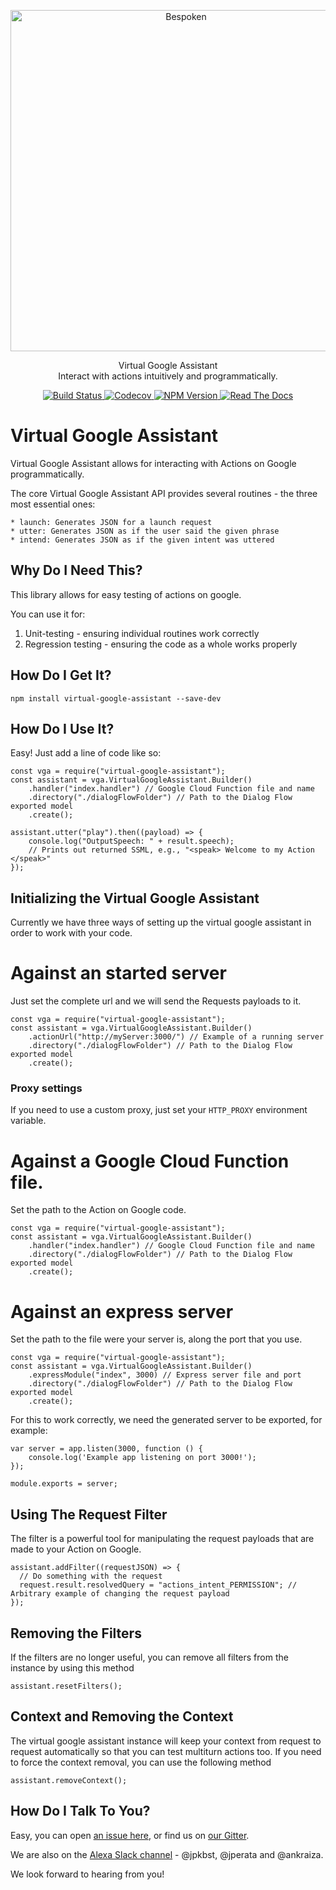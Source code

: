<p align="center">
  <a href="https://bespoken.io/">
    <img alt="Bespoken" src="https://bespoken.io/wp-content/uploads/Bespoken-Logo-RGB-e1500333659572.png" width="546">
  </a>
</p>

<p align="center">
  Virtual Google Assistant<br>
  Interact with actions intuitively and programmatically.
</p>

<p align="center">
    <a href="https://travis-ci.org/bespoken/virtual-google-assistant">
        <img alt="Build Status" class="badge" src="https://travis-ci.org/bespoken/virtual-google-assistant.svg?branch=master">
    </a>
    <a href="https://codecov.io/gh/bespoken/virtual-google-assistant">
      <img src="https://codecov.io/gh/bespoken/virtual-google-assistant/branch/master/graph/badge.svg" alt="Codecov" />
    </a>
    <a href="https://www.npmjs.com/package/virtual-google-assistant">
        <img alt="NPM Version" class="badge" src="https://img.shields.io/npm/v/virtual-google-assistant.svg">
    </a>
    <a href="https://gitter.im/bespoken/bst?utm_source=badge&utm_medium=badge&utm_campaign=pr-badge&utm_content=badge">
        <img alt="Read The Docs" class="badge" src="https://badges.gitter.im/bespoken/bst.svg">
    </a>
</p>


# Virtual Google Assistant
Virtual Google Assistant allows for interacting with Actions on Google programmatically.

The core Virtual Google Assistant API provides several routines - the three most essential ones:

    * launch: Generates JSON for a launch request
    * utter: Generates JSON as if the user said the given phrase
    * intend: Generates JSON as if the given intent was uttered

## Why Do I Need This?
This library allows for easy testing of actions on google.

You can use it for:

1) Unit-testing - ensuring individual routines work correctly
2) Regression testing - ensuring the code as a whole works properly

## How Do I Get It?
```
npm install virtual-google-assistant --save-dev
```

## How Do I Use It?
Easy! Just add a line of code like so:
```
const vga = require("virtual-google-assistant");
const assistant = vga.VirtualGoogleAssistant.Builder()
    .handler("index.handler") // Google Cloud Function file and name
    .directory("./dialogFlowFolder") // Path to the Dialog Flow exported model
    .create();

assistant.utter("play").then((payload) => {
    console.log("OutputSpeech: " + result.speech);
    // Prints out returned SSML, e.g., "<speak> Welcome to my Action </speak>"
});
```

## Initializing the Virtual Google Assistant

Currently we have three ways of setting up the virtual google assistant in order to work with your code.

# Against an started server

Just set the complete url and we will send the Requests payloads to it.

```
const vga = require("virtual-google-assistant");
const assistant = vga.VirtualGoogleAssistant.Builder()
    .actionUrl("http://myServer:3000/") // Example of a running server
    .directory("./dialogFlowFolder") // Path to the Dialog Flow exported model
    .create();
```

### Proxy settings

If you need to use a custom proxy, just set your `HTTP_PROXY` environment variable.

# Against a Google Cloud Function file.

Set the path to the Action on Google code.

```
const vga = require("virtual-google-assistant");
const assistant = vga.VirtualGoogleAssistant.Builder()
    .handler("index.handler") // Google Cloud Function file and name
    .directory("./dialogFlowFolder") // Path to the Dialog Flow exported model
    .create();
 ```


# Against an express server

Set the path to the file were your server is, along the port that you use.

```
const vga = require("virtual-google-assistant");
const assistant = vga.VirtualGoogleAssistant.Builder()
    .expressModule("index", 3000) // Express server file and port
    .directory("./dialogFlowFolder") // Path to the Dialog Flow exported model
    .create();
 ```

For this to work correctly, we need the generated server to be exported, for example:
```
var server = app.listen(3000, function () {
    console.log('Example app listening on port 3000!');
});

module.exports = server;
```


## Using The Request Filter
The filter is a powerful tool for manipulating the request payloads that are made to your Action on Google.
```
assistant.addFilter((requestJSON) => {
  // Do something with the request
  request.result.resolvedQuery = "actions_intent_PERMISSION"; // Arbitrary example of changing the request payload
});
```

## Removing the Filters
If the filters are no longer useful, you can remove all filters from the instance by using this method
```
assistant.resetFilters();
```


## Context and Removing the Context
The virtual google assistant instance will keep your context from request to request automatically so that you can test multiturn actions too.
If you need to force the context removal, you can use the following method
```
assistant.removeContext();
```



## How Do I Talk To You?
Easy, you can open [an issue here](https://github.com/bespoken/virtual-google-assistant/issues), or find us on [our Gitter](https://gitter.im/bespoken/virtual-alexa).

We are also on the [Alexa Slack channel](http://amazonalexa.slack.com) - @jpkbst, @jperata and @ankraiza.

We look forward to hearing from you!
